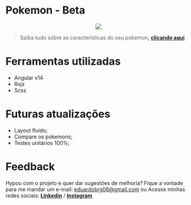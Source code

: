 # Pokemon - Beta

<p align="center">
<img src="http://img.shields.io/static/v1?label=STATUS&message=EM%20DESENVOLVIMENTO&color=GREEN&style=for-the-badge"/>
</p>

> Saiba tudo sobre as caracteristicas do seu pokemon, [**clicando aqui**](https://edubrg.github.io/pokemon/) 

# Ferramentas utilizadas

- Angular v14
- Rxjs
- Scss

# Futuras atualizações

- Layout fluido;
- Compare os pokemons;
- Testes unitários 100%;

# Feedback

Hypou com o projeto e quer dar sugestões de melhoria? 
Fique a vontade para me mandar um e-mail: eduardobrg06@gmail.com
ou 
Acesse minhas redes sociais: [**Linkedin**](https://www.linkedin.com/in/eduardo-borges-80139415a/) / [**Instagram**](https://www.instagram.com/edubrg_/) 
